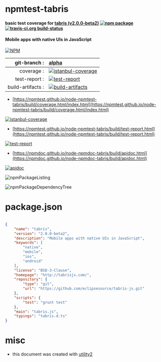 # npmtest-tabris

#### basic test coverage for  [tabris (v2.0.0-beta2)](http://tabrisjs.com/)  [![npm package](https://img.shields.io/npm/v/npmtest-tabris.svg?style=flat-square)](https://www.npmjs.org/package/npmtest-tabris) [![travis-ci.org build-status](https://api.travis-ci.org/npmtest/node-npmtest-tabris.svg)](https://travis-ci.org/npmtest/node-npmtest-tabris)

#### Mobile apps with native UIs in JavaScript

[![NPM](https://nodei.co/npm/tabris.png?downloads=true&downloadRank=true&stars=true)](https://www.npmjs.com/package/tabris)

| git-branch : | [alpha](https://github.com/npmtest/node-npmtest-tabris/tree/alpha)|
|--:|:--|
| coverage : | [![istanbul-coverage](https://npmtest.github.io/node-npmtest-tabris/build/coverage.badge.svg)](https://npmtest.github.io/node-npmtest-tabris/build/coverage.html/index.html)|
| test-report : | [![test-report](https://npmtest.github.io/node-npmtest-tabris/build/test-report.badge.svg)](https://npmtest.github.io/node-npmtest-tabris/build/test-report.html)|
| build-artifacts : | [![build-artifacts](https://npmtest.github.io/node-npmtest-tabris/glyphicons_144_folder_open.png)](https://github.com/npmtest/node-npmtest-tabris/tree/gh-pages/build)|

- [https://npmtest.github.io/node-npmtest-tabris/build/coverage.html/index.html](https://npmtest.github.io/node-npmtest-tabris/build/coverage.html/index.html)

[![istanbul-coverage](https://npmtest.github.io/node-npmtest-tabris/build/screenCapture.buildCi.browser.%252Ftmp%252Fbuild%252Fcoverage.lib.html.png)](https://npmtest.github.io/node-npmtest-tabris/build/coverage.html/index.html)

- [https://npmtest.github.io/node-npmtest-tabris/build/test-report.html](https://npmtest.github.io/node-npmtest-tabris/build/test-report.html)

[![test-report](https://npmtest.github.io/node-npmtest-tabris/build/screenCapture.buildCi.browser.%252Ftmp%252Fbuild%252Ftest-report.html.png)](https://npmtest.github.io/node-npmtest-tabris/build/test-report.html)

- [https://npmdoc.github.io/node-npmdoc-tabris/build/apidoc.html](https://npmdoc.github.io/node-npmdoc-tabris/build/apidoc.html)

[![apidoc](https://npmdoc.github.io/node-npmdoc-tabris/build/screenCapture.buildCi.browser.%252Ftmp%252Fbuild%252Fapidoc.html.png)](https://npmdoc.github.io/node-npmdoc-tabris/build/apidoc.html)

![npmPackageListing](https://npmtest.github.io/node-npmtest-tabris/build/screenCapture.npmPackageListing.svg)

![npmPackageDependencyTree](https://npmtest.github.io/node-npmtest-tabris/build/screenCapture.npmPackageDependencyTree.svg)



# package.json

```json

{
    "name": "tabris",
    "version": "2.0.0-beta2",
    "description": "Mobile apps with native UIs in JavaScript",
    "keywords": [
        "native",
        "mobile",
        "ios",
        "android"
    ],
    "license": "BSD-3-Clause",
    "homepage": "http://tabrisjs.com/",
    "repository": {
        "type": "git",
        "url": "https://github.com/eclipsesource/tabris-js.git"
    },
    "scripts": {
        "test": "grunt test"
    },
    "main": "tabris.js",
    "typings": "tabris.d.ts"
}
```



# misc
- this document was created with [utility2](https://github.com/kaizhu256/node-utility2)
